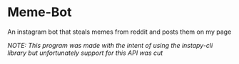 # Meme-Bot
An instagram bot that steals memes from reddit and posts them on my page

_NOTE: This program was made with the intent of using the instapy-cli library but unfortunately support for this API was cut_
